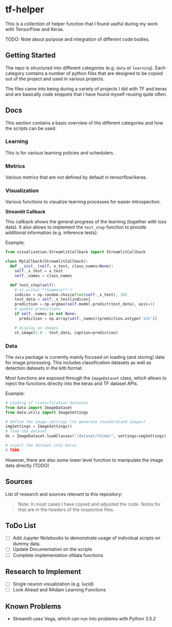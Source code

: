 # tf-helper

This is a collection of helper function that I found useful during my work with TensorFlow and Keras.

TODO: Note about purpose and integration of different code bodies.

## Getting Started

The repo is structured into different categories (e.g. `data` or `learning`). Each category contains a number of python files that are designed to be copied out of the project and used in various projects.

The files came into being during a variety of projects I did with TF and keras and are basically code snippets that I have found myself reusing quite often.

## Docs

This section contains a basic overview of the different categories and how the scripts can be used.

### Learning

This is for various learning policies and schedulers.

### Metrics

Various metrics that are not defined by default in tensorflow/keras.

### Visualization

Various functions to visualize learning processes for easier introspection.

**Streamlit Callback**

This callback shows the general progress of the learning (together with loss data). It also allows to implement the `test_step` function to provide
additional information (e.g. inference tests):

Example:
```python
from visualization.StreamlitCallback import StreamlitCallback

class MyCallback(StreamlitCallback):
  def __init__(self, x_test, class_names=None):
    self._x_test = x_test
    self._names = class_names

  def test_step(self):
    # st.write('**Summary**')
    indices = np.random.choice(len(self._x_test), 36)
    test_data = self._x_test[indices]
    prediction = np.argmax(self.model.predict(test_data), axis=1)
    # update predictions
    if self._names is not None:
      prediction = np.array(self._names)[prediction.astype('int')]

    # display as images
    st.image(1.0 - test_data, caption=prediction)
```

### Data

The `data` package is currently mainly focused on loading (and storing) data for image processing. This includes classification datasets as well as detection datasets in the kitti format.

Most functions are exposed through the `ImageDataset` class, which allows to inject the functions directly into the keras and TF dataset APIs.

Example:
```python
# Loading of classification datasets
from data import ImageDataset
from data.utils import ImageSettings

# define the image settings (to generate standardized images)
imgSettings = ImageSettings()
# load the dataset
ds = ImageDataset.loadClasses("/dataset/folder", settings=imgSettings)

# inject the dataset into keras
# TODO
```

However, there are also some lower level function to manipulate the image data directly (TODO)

## Sources

List of research and sources relevant to this repository:

> Note: In most cases I have copied and adjusted the code. Notes for that are in the headers of the respective files.

## ToDo List

* [ ] Add Jupyter Notebooks to demonstrate usage of individual scripts on dummy data.
* [ ] Update Documentation on the scripts
* [ ] Complete implementation ofdata functions

## Research to Implement

* [ ] Single neuron visualization (e.g. lucid)
* [ ] Look Ahead and RAdam Learning Functions

## Known Problems

* Streamlit uses Vega, which can run into problems with Python 3.5.2
